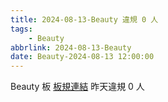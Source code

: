 ```yaml
---
title: 2024-08-13-Beauty 違規 0 人
tags:
    - Beauty
abbrlink: 2024-08-13-Beauty
date: Beauty-2024-08-13 12:00:00
---
```

Beauty 板 [板規連結](https://www.ptt.cc/bbs/Beauty/M.1630069980.A.84B.html)
昨天違規 0 人
